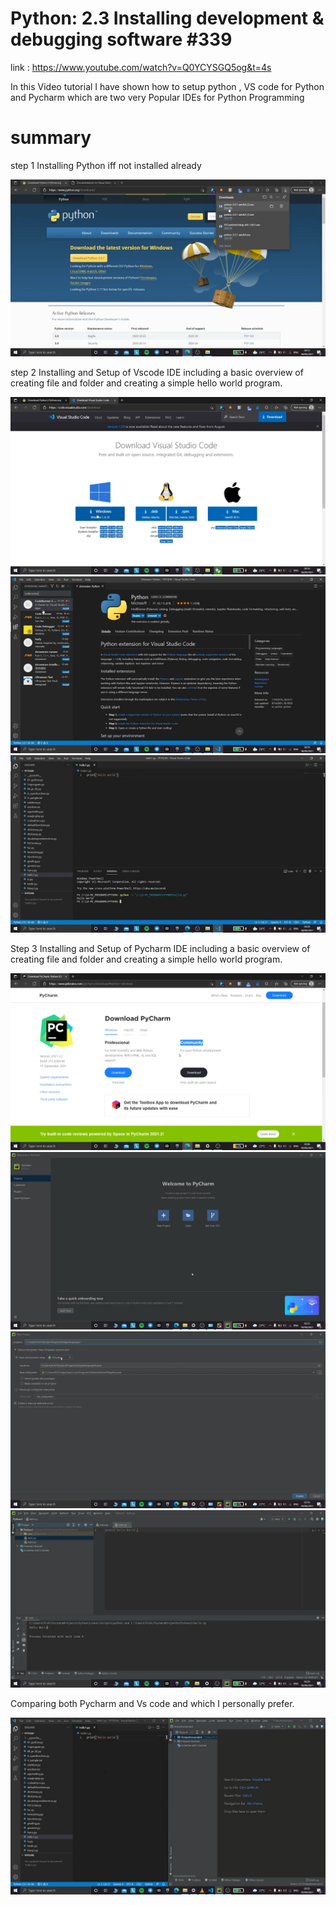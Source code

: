  # Python: 2.3 Installing development & debugging software #339 

link : https://www.youtube.com/watch?v=Q0YCYSGQ5og&t=4s

 In this Video tutorial I have shown how to setup python ,  VS code for Python and Pycharm which are two very Popular IDEs for Python Programming 
# summary
 step 1 Installing Python iff not installed already 
 
 <img src="procedure screenshots/Python.png"  style="max-width: 100%; height: auto;"/>



 step 2 Installing and Setup of Vscode IDE including a basic overview of creating file and folder and creating a simple hello world program.
 
 
 <img src="procedure screenshots/vs code step 1.png"  style="max-width: 100%; height: auto;"/>
 
 <img src="procedure screenshots/vs code step 2.png"  style="max-width: 100%; height: auto;"/>
 
 <img src="procedure screenshots/vs code step 3.png"  style="max-width: 100%; height: auto;"/>
 

 Step 3 Installing and Setup of Pycharm IDE including a basic overview of creating file and folder and creating a simple hello world program.
 
 
 <img src="procedure screenshots/pycharm step 1.png"  style="max-width: 100%; height: auto;"/>
 
 <img src="procedure screenshots/pycharm step 2.png"  style="max-width: 100%; height: auto;"/>
 
 <img src="procedure screenshots/pycharm step 3.png"  style="max-width: 100%; height: auto;"/>
 
 <img src="procedure screenshots/pycharm step 4.png"  style="max-width: 100%; height: auto;"/>


Comparing both Pycharm and Vs code and which I personally prefer.


<img src="procedure screenshots/comparison.png"  style="max-width: 100%; height: auto;"/>

